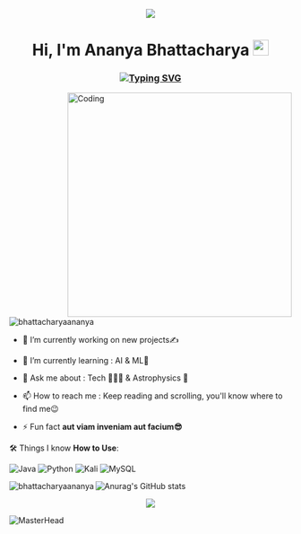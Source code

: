 <p align="center"><img src="https://cdn.weasyl.com/static/media/7b/fd/3c/7bfd3ca38b05f745b218f11fb5efd7dc715059ed9ee327ed6003b9178474a6c9.gif"></p>
 <h1 align="center">Hi, I'm Ananya Bhattacharya  <img src="https://media.giphy.com/media/hvRJCLFzcasrR4ia7z/giphy.gif" width="28"></h>
 <link rel="stylesheet" href="wave.css"> 
<h3 align="center"><a href="https://git.io/typing-svg"><img src="https://readme-typing-svg.demolab.com?font=Bookman+old+style&pause=1000&color=EE7F23&center=true&vCenter=true&width=435&lines=A+Passionate+Developer+from+India;A+Warm+Learner;A+Self+Learner;A+Fun+Lover" alt="Typing SVG" /></a></h3>
 
<img align="right" alt="Coding" width="400" src="https://images-wixmp-ed30a86b8c4ca887773594c2.wixmp.com/f/c83c004e-1370-4756-88e5-4071de797088/dds1ndp-69dbc70d-57e7-42ec-b66d-ba721437c54a.gif?token=eyJ0eXAiOiJKV1QiLCJhbGciOiJIUzI1NiJ9.eyJzdWIiOiJ1cm46YXBwOjdlMGQxODg5ODIyNjQzNzNhNWYwZDQxNWVhMGQyNmUwIiwiaXNzIjoidXJuOmFwcDo3ZTBkMTg4OTgyMjY0MzczYTVmMGQ0MTVlYTBkMjZlMCIsIm9iaiI6W1t7InBhdGgiOiJcL2ZcL2M4M2MwMDRlLTEzNzAtNDc1Ni04OGU1LTQwNzFkZTc5NzA4OFwvZGRzMW5kcC02OWRiYzcwZC01N2U3LTQyZWMtYjY2ZC1iYTcyMTQzN2M1NGEuZ2lmIn1dXSwiYXVkIjpbInVybjpzZXJ2aWNlOmZpbGUuZG93bmxvYWQiXX0.DY7OJ8ZVn92YMhsPJXJXBZmEF9lT6vuplqchQehNEIY">
<p align="left"> <img src="https://komarev.com/ghpvc/?username=bhattacharyaananya&label=Profile%20views&color=0e75b6&style=flat" alt="bhattacharyaananya" /> </p>

- 🔭 I’m currently working on new projects✍️

- 🌱 I’m currently learning : AI & ML🤖

- 💬 Ask me about : Tech 👨🏻‍💻 & Astrophysics 🌌 

- 📫 How to reach me : Keep reading and scrolling, you'll know where to find me😉

- ⚡ Fun fact **aut viam inveniam aut facium😎**

🛠️ Things I know **How to Use**:
     <p> ![Java](https://img.shields.io/badge/java-%23ED8B00.svg?style=for-the-badge&logo=openjdk&logoColor=white)
      ![Python](https://img.shields.io/badge/python-3670A0?style=for-the-badge&logo=python&logoColor=ffdd54)
      ![Kali](https://img.shields.io/badge/Kali-268BEE?style=for-the-badge&logo=kalilinux&logoColor=white)
      ![MySQL](https://img.shields.io/badge/mysql-%2300f.svg?style=for-the-badge&logo=mysql&logoColor=white)
</p>
      
<p><img align="left" src="https://github-readme-stats.vercel.app/api/top-langs?username=bhattacharyaananya&hide_border=true&hide_progress=true" alt="bhattacharyaananya"/</p>

 
 ![Anurag's GitHub stats](https://github-readme-stats.vercel.app/api?username=bhattacharyaananya&theme=default&hide_border=true)

<p align="center"><img align="center" src="https://github-readme-streak-stats.herokuapp.com/?user=bhattacharyaananya&hide_border=true"/></p>

 ![MasterHead](https://mir-s3-cdn-cf.behance.net/project_modules/max_1200/34220e95746151.5e9ecde696cb0.gif)


